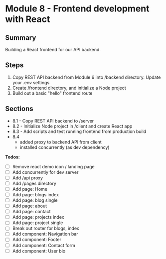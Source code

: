 # Module 8 - Frontend development with React

## Summary

Building a React frontend for our API backend.

## Steps

1. Copy REST API backend from Module 6 into /backend directory. Update your .env settings
2. Create /frontend directory, and initialize a Node project
3. Build out a basic "hello" frontend route

## Sections

- 8.1 - Copy REST API backend to /server
- 8.2 - Initialize Node project in /client and create React app
- 8.3 - Add scripts and test running frontend from production build
- 8.4
  - added proxy to backend API from client
  - installed concurrently (as dev dependency)

**Todos:**

- [ ] Remove react demo icon / landing page
- [ ] Add concurrently for dev server
- [ ] Add /api proxy
- [ ] Add /pages directory
- [ ] Add page: Home
- [ ] Add page: blogs index
- [ ] Add page: blog single
- [ ] Add page: about
- [ ] Add page: contact
- [ ] Add page: projects index
- [ ] Add page: project single
- [ ] Break out router for blogs, index
- [ ] Add component: Navigation bar
- [ ] Add component: Footer
- [ ] Add component: Contact form
- [ ] Add component: User bio
